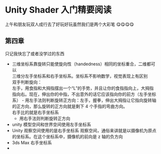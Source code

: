 # Unity Shader 入门精要阅读

上午和朋友玩双人成行去了好玩好玩虽然我们是两个大彩笔 😋😋😋😋

## 第四章

只记我快忘了或者没学过的东西

- 三维坐标系靠旋转只能使旋向性（handedness）相同的坐标重合，二维都可以  
   三维分左手坐标系和右手坐标系。坐标系不影响数学，视觉表现上有区别  
   双手判断旋向：  
   左手，用食指和大拇指摆出一个“L”的手势，并且让你的食指指向上，大拇指指向右。现在，伸出你的中指，不出意外的话它应该指向你的前方（左手坐标系） - 用左手法则判断旋转正方向：左手，握拳，伸出大拇指让它指向旋转轴的正方向，那么旋转的正方向就是剩下 4 个手指的弯曲方向。  
   右手比的就是右手坐标系  
   - 用右手法则判断旋转正方向
- unity 模型空间和世界空间使用左手坐标系
- Unity 观察空间使用的是右手坐标系
  观察空间，通俗来讲就是以摄像机为原点的坐标系。在这个坐标系中，摄像机的前向是 z 轴的负方向
- 3ds Max 右手坐标系
-
